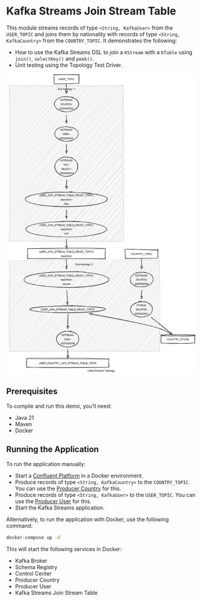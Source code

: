 # Kafka Streams Join Stream Table

This module streams records of type `<String, KafkaUser>` from the `USER_TOPIC` and joins them by nationality with records of type `<String, KafkaCountry>` from the `COUNTRY_TOPIC`.
It demonstrates the following:

- How to use the Kafka Streams DSL to join a `KStream` with a `KTable` using `join()`, `selectKey()` and `peek()`.
- Unit testing using the Topology Test Driver.

![topology.png](topology.png)

## Prerequisites

To compile and run this demo, you’ll need:

- Java 21
- Maven
- Docker

## Running the Application

To run the application manually:

- Start a [Confluent Platform](https://docs.confluent.io/platform/current/quickstart/ce-docker-quickstart.html#step-1-download-and-start-cp) in a Docker environment.
- Produce records of type `<String, KafkaCountry>` to the `COUNTRY_TOPIC`. You can use the [Producer Country](../specific-producers/kafka-streams-producer-country) for this.
- Produce records of type `<String, KafkaUser>` to the `USER_TOPIC`. You can use the [Producer User](../specific-producers/kafka-streams-producer-user) for this.
- Start the Kafka Streams application.

Alternatively, to run the application with Docker, use the following command:

```bash
docker-compose up -d
```

This will start the following services in Docker:

- Kafka Broker
- Schema Registry
- Control Center
- Producer Country
- Producer User
- Kafka Streams Join Stream Table
